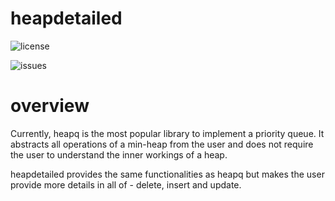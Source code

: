 # heapdetailed
![license](https://img.shields.io/badge/license-MIT-blue)

![issues](https://img.shields.io/github/issues/Sbhat92/heapdetailed)
# overview

Currently, heapq is the most popular library to implement a priority queue. It abstracts all operations of a min-heap from the user and does not require the user to understand the inner workings of a heap. 

heapdetailed provides the same functionalities as heapq but makes the user provide more details in all of - delete, insert and update.
